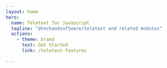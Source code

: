 ```yaml
---
layout: home
hero:
  name: Teletext for Javascript
  tagline: "@techandsoftware/teletext and related modules"
  actions:
    - theme: brand
      text: Get Started
      link: /teletext-features

---
```


